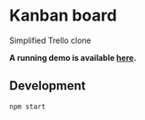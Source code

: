 # Kanban board

Simplified Trello clone

**A running demo is available [here](https://tanyaignatenko.github.io/kanban-board/).**

## Development
```
npm start
```
